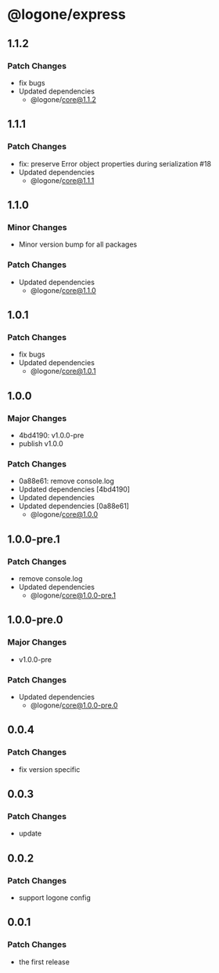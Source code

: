 # @logone/express

## 1.1.2

### Patch Changes

- fix bugs
- Updated dependencies
  - @logone/core@1.1.2

## 1.1.1

### Patch Changes

- fix: preserve Error object properties during serialization #18
- Updated dependencies
  - @logone/core@1.1.1

## 1.1.0

### Minor Changes

- Minor version bump for all packages

### Patch Changes

- Updated dependencies
  - @logone/core@1.1.0

## 1.0.1

### Patch Changes

- fix bugs
- Updated dependencies
  - @logone/core@1.0.1

## 1.0.0

### Major Changes

- 4bd4190: v1.0.0-pre
- publish v1.0.0

### Patch Changes

- 0a88e61: remove console.log
- Updated dependencies [4bd4190]
- Updated dependencies
- Updated dependencies [0a88e61]
  - @logone/core@1.0.0

## 1.0.0-pre.1

### Patch Changes

- remove console.log
- Updated dependencies
  - @logone/core@1.0.0-pre.1

## 1.0.0-pre.0

### Major Changes

- v1.0.0-pre

### Patch Changes

- Updated dependencies
  - @logone/core@1.0.0-pre.0

## 0.0.4

### Patch Changes

- fix version specific

## 0.0.3

### Patch Changes

- update

## 0.0.2

### Patch Changes

- support logone config

## 0.0.1

### Patch Changes

- the first release
